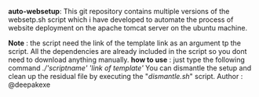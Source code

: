 **auto-websetup**: This git repository contains multiple versions of the websetp.sh script which i have developed to automate the process of website deployment on the apache tomcat server on the ubuntu machine.

**Note** : the script need the link of the template link as an argument tp the script. All the dependencies are already included in the script so you dont need to download anything manually.
**how to use** : just type the following command *./'scriptname' 'link of template'*
You can dismantle the setup and clean up the residual file by executing the "*dismantle.sh*" script.
                    Author : @deepakexe
